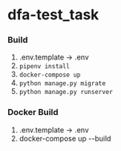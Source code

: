 # dfa-test_task

### Build
1. .env.template -> .env
2. `pipenv install`
3. `docker-compose up`
4. `python manage.py migrate`
5. `python manage.py runserver`


### Docker Build 
1. .env.template -> .env
2. docker-compose up --build
